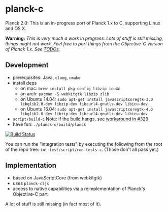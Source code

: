 # planck-c

Planck 2.0: This is an in-progress port of Planck 1.x to C, supporting Linux and OS X.

**Warning:** *This is very much a work in progress.  Lots of stuff is still missing, things might not work.  Feel free to port things from the Objective-C version of Planck 1.x. See [TODOs](https://github.com/mfikes/planck/wiki/Planck-C-TODOs).*

## Development

- prerequisites: Java, `clang`, `cmake`
- install deps
    - on mac: `brew install pkg-config libzip icu4c`
    - on arch: `pacman -S webkitgtk libzip zlib`
    - on Ubuntu 14.04: `sudo apt-get install javascriptcoregtk-3.0 libglib2.0-dev libzip-dev libcurl4-gnutls-dev libicu-dev`
    - on Ubuntu 16.04: `sudo apt-get install javascriptcoregtk-4.0 libglib2.0-dev libzip-dev libcurl4-gnutls-dev libicu-dev`
- `script/build-c` Note: if the build hangs, see [workaround in #329](https://github.com/mfikes/planck/issues/329#issuecomment-257116266)
- have fun: `./planck-c/build/planck`

[![Build Status](https://travis-ci.org/mfikes/planck.svg?branch=master)](https://travis-ci.org/mfikes/planck)

You can run the "integration tests" by executing the following from the root of the repo tree: `int-test/script/run-tests-c`. (Those don't all pass yet.)

## Implementation

- based on JavaScriptCore (from webkitgtk)
- uses `planck-cljs`
- access to native capabilities via a reimplementation of
    Planck's Objective-C part

A lot of stuff is still missing (in fact most of it).
